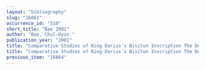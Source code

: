 ```yaml
---
layout: "bibliography"
slug: "16861"
occurrence_id: "310"
short_title: "Bae 2001"
author: "Bae, Chul-Hyun "
publication_year: "2001"
title: "Comparative Studies of King Darius´s Bisitun Inscription The Department of Near Eastern Languages and Civilizations"
title: "Comparative Studies of King Darius´s Bisitun Inscription The Department of Near Eastern Languages and Civilizations"
previous_item: "16864"
---
```

